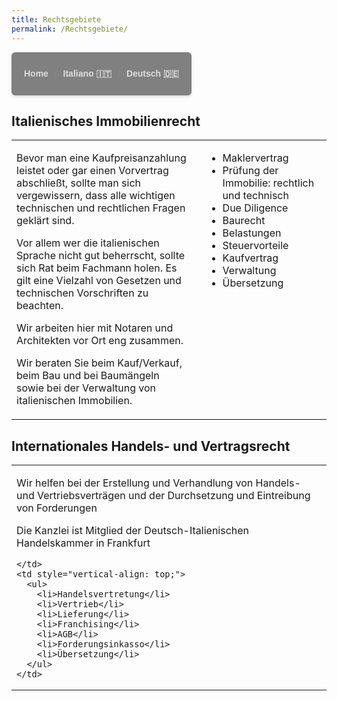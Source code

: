 ```yaml
---
title: Rechtsgebiete
permalink: /Rechtsgebiete/
---
```



<nav style="
background-color: grey;
padding: 12px 20px;
border-radius: 6px;
font-family: Arial, sans-serif;
box-shadow: 0 2px 5px rgba(0,0,0,0.15);
display: inline-flex;
gap: 10px;
align-items: center;
">
<a href="{{ site.baseurl }}/" style="
color: #ddd;
text-decoration: none;
font-weight: 600;
transition: color 0.3s ease;
" onmouseover="this.style.color='#f0a500'" onmouseout="this.style.color='#ddd'">Home</a>

<span style="color: #888;">|</span>

<a href="{{ site.baseurl }}/italiano/" style="
color: #ddd;
text-decoration: none;
font-weight: 600;
transition: color 0.3s ease;
" onmouseover="this.style.color='#f0a500'" onmouseout="this.style.color='#ddd'">Italiano 🇮🇹</a>

<span style="color: #888;">|</span>

<a href="{{ site.baseurl }}/deutsch/" style="
color: #ddd;
text-decoration: none;
font-weight: 600;
transition: color 0.3s ease;
" onmouseover="this.style.color='#f0a500'" onmouseout="this.style.color='#ddd'">Deutsch 🇩🇪</a>
</nav>

## Italienisches Immobilienrecht
<table style="width: 100%; border-collapse: collapse;">
  <tr>
    <td style="vertical-align: top; padding-right: 20px; width: 60%;">
      <p>
        Bevor man eine Kaufpreisanzahlung leistet oder gar einen Vorvertrag abschließt, sollte man sich vergewissern, dass alle wichtigen technischen und rechtlichen Fragen geklärt sind.
      </p>
      <p>
        Vor allem wer die italienischen Sprache nicht gut beherrscht, sollte sich Rat beim Fachmann holen. Es gilt eine Vielzahl von Gesetzen und technischen Vorschriften zu beachten.
      </p>
      <p>
        Wir arbeiten hier mit Notaren und Architekten vor Ort eng zusammen.
      </p>
      <p>
        Wir beraten Sie beim Kauf/Verkauf, beim Bau und bei Baumängeln sowie bei der Verwaltung von italienischen Immobilien.
      </p>
    </td>
    <td style="vertical-align: top;">
      <ul>
        <li>Maklervertrag</li>
        <li>Prüfung der Immobilie: rechtlich  und technisch</li>
        <li>Due Diligence</li>
        <li>Baurecht</li>
        <li>Belastungen</li>
        <li>Steuervorteile</li>
        <li>Kaufvertrag</li>
        <li>Verwaltung</li>
        <li>Übersetzung</li>
      </ul>
    </td>
  </tr>
</table>


## Internationales Handels- und Vertragsrecht
<table style="width: 100%; border-collapse: collapse;">
  <tr>
    <td style="vertical-align: top; padding-right: 20px; width: 60%;">
      <p>
Wir helfen bei der Erstellung und Verhandlung von Handels- und Vertriebsverträgen und der Durchsetzung und Eintreibung von Forderungen
</p>
      <p>
Die Kanzlei ist Mitglied der Deutsch-Italienischen Handelskammer in Frankfurt     
      </p>

    </td>
    <td style="vertical-align: top;">
      <ul>
        <li>Handelsvertretung</li>
        <li>Vertrieb</li>
        <li>Lieferung</li>
        <li>Franchising</li>
        <li>AGB</li>
        <li>Forderungsinkasso</li>
        <li>Übersetzung</li>
      </ul>
    </td>
  </tr>
</table>
